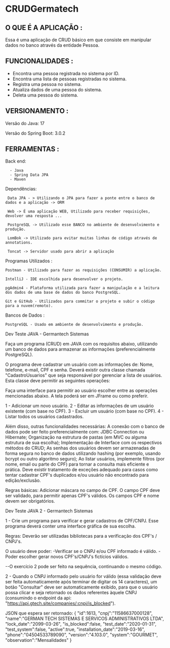 # CRUDGermatech

## O QUE É A APLICAÇÃO :

Essa é uma aplicação de CRUD básico em que consiste em manipular dados no banco através da entidade Pessoa.

## FUNCIONALIDADES :

- Encontra uma pessoa registrada no sistema por ID.
- Encontra uma lista de pessoas registradas no sistema.
- Registra uma pessoa no sistema.
- Atualiza dados de uma pessoa do sistema.
- Deleta uma pessoa do sistema.

## VERSIONAMENTO :

Versão do Java: 17

Versão do Spring Boot: 3.0.2

## FERRAMENTAS :

Back end:

      - Java
      - Spring Data JPA
      - Maven

Dependências:

     Data JPA - > Utilizando o JPA para fazer a ponte entre o banco de dados e a aplicação -> ORM

     Web -> É uma aplicação WEB, Utilizado para receber requisições, devolver uma resposta ...

     PostgreSQL -> Utilizado esse BANCO no ambiente de desenvolvimento e produção.

     LomBok -> Utilizado para evitar muitas linhas de código através de annotations.

     Toncat -> Servidor usado para abrir a aplicação

Programas Utilizados :

    Postman - Utilizado para fazer as requisições (CONSUMIR) a aplicação.
    
    IntelliJ - IDE escolhida para desenvolver o projeto.
    
    pgAdmin4 - Plataforma utilizada para fazer a manipulação e a leitura dos dados de uma base de dados do banco PostgreSQL.
    
    Git e GitHub - Utilizados para commitar o projeto e subir o código para a nuvem(remoto).

Bancos de Dados :

    PostgreSQL - Usado em ambiente de desenvolvimento e produção.


Dev Teste JAVA - Germantech Sistemas

Faça um programa (CRUD) em JAVA com os requisitos abaixo, utilizando um banco de dados para armazenar as informações (preferencialmente PostgreSQL).


O programa deve cadastrar um usuário com as informações de: Nome, telefone, e-mail, CPF e senha.
Deverá existir outra classe chamada "CadastroUsuarios" que seja responsável por gerenciar a lista de usuários. Esta classe deve permitir as seguintes operações:

Faça uma interface para permitir ao usuário escolher entre as operações mencionadas abaixo. A tela poderá ser em JFrame ou como preferir.

1 - Adicionar um novo usuário.
2 - Editar as informações de um usuário existente (com base no CPF).
3 - Excluir um usuário (com base no CPF).
4 - Listar todos os usuários cadastrados.

Além disso, outras funcionalidades necessárias:
A conexão com o banco de dados pode ser feito preferencialmente com: JDBC Connection ou Hibernate;
Organização na estrutura de pastas (em MVC ou alguma estrutura de sua escolha);
Implementação de Interface com os respectivos métodos do CRUD;
As senhas dos usuários devem ser armazenadas de forma segura no banco de dados utilizando hashing (por exemplo, usando bcrypt ou outro algoritmo seguro);
Ao listar usuários, implemente filtros (por nome, email ou parte do CPF) para tornar a consulta mais eficiente e prática.
Deve existir tratamento de exceções adequado para casos como tentar cadastrar CPF's duplicados e/ou usuário não encontrado para edição/exclusão.

Regras básicas:
Adicionar máscara no campo de CPF.
O campo CPF deve ser validado, para permitir apenas CPF's válidos.
Os campos CPF e nome devem ser obrigatórios.






Dev Teste JAVA 2 - Germantech Sistemas

1 - Crie um programa para verificar e gerar cadastros de CPF/CNPJ. Esse programa deverá conter uma interface gráfica de sua escolha.

Regras: Deverão ser utilizadas bibliotecas para a verificação dos CPF's / CNPJ's.


O usuário deve poder:
-Verificar se o CNPJ e/ou CPF informado é válido.
-Poder escolher gerar novos CPF's/CNPJ's fictícios válidos.


--O exercício 2 pode ser feito na sequência, continuando o mesmo código.

2 - Quando o CNPJ informado pelo usuário for válido (essa validação deve ser feita automaticamente após terminar de digitar os 14 caracteres), um botão "Consultar" deve ser automaticamente exibido, para que o usuário possa clicar e seja retornado os dados referentes àquele CNPJ (consumindo o endpoint da api: "https://api.gtech.site/companies/:cnpj/is_blocked").

JSON que espera ser retornado:
    {
        "id":1613,
        "cnpj":"11586637000128",
        "name":"GERMAN TECH SISTEMAS E SERVICOS ADMINISTRATIVOS LTDA",
        "lock_date":"2099-03-26",
        "is_blocked":false,
        "test_date":"2020-01-31",
        "test_system":false,
        "active":true,
        "installation_date":"2019-03-16",
        "phone":"04504533789090",
        "version":"4.103.0",
        "system":"GOURMET",
        "observation":"Mensalidades"
    }
